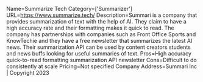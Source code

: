 Name=Summarize Tech
Category=['Summarizer']
URL=https://www.summarize.tech/
Description=Summari is a company that provides summarization of text with the help of AI. They claim to have a high accuracy rate and their formatting makes it quick to read. The company has partnerships with companies such as Front Office Sports and KnowTechie and they have a free newsletter that summarizes the latest AI news. Their summarization API can be used by content creators students and news buffs looking for useful summaries of text.
Pros=High accuracy quick-to-read formatting summarization API newsletter
Cons=Difficult to do consistently at scale
Pricing=Not specified
Company Address=Summari Inc | Copyright 2023
